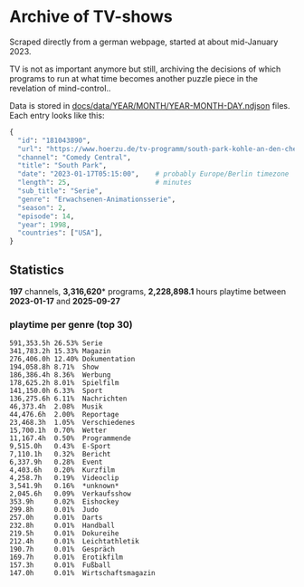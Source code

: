 # Archive of TV-shows

Scraped directly from a german webpage, started at about mid-January 2023.

TV is not as important anymore but still, archiving the decisions of which programs to run at what time
becomes another puzzle piece in the revelation of mind-control.. 

Data is stored in [docs/data/YEAR/MONTH/YEAR-MONTH-DAY.ndjson](docs/data/) files. 
Each entry looks like this:

```python
{
  "id": "181043890", 
  "url": "https://www.hoerzu.de/tv-programm/south-park-kohle-an-den-chefkoch/bid_181043890/", 
  "channel": "Comedy Central", 
  "title": "South Park", 
  "date": "2023-01-17T05:15:00",    # probably Europe/Berlin timezone 
  "length": 25,                     # minutes 
  "sub_title": "Serie", 
  "genre": "Erwachsenen-Animationsserie", 
  "season": 2, 
  "episode": 14, 
  "year": 1998, 
  "countries": ["USA"],
}
```

## Statistics

**197** channels, **3,316,620*** programs, **2,228,898.1** hours playtime between **2023-01-17** and **2025-09-27**


### playtime per genre (top 30)

    591,353.5h 26.53% Serie
    341,783.2h 15.33% Magazin
    276,406.0h 12.40% Dokumentation
    194,058.8h 8.71%  Show
    186,386.4h 8.36%  Werbung
    178,625.2h 8.01%  Spielfilm
    141,150.0h 6.33%  Sport
    136,275.6h 6.11%  Nachrichten
    46,373.4h  2.08%  Musik
    44,476.6h  2.00%  Reportage
    23,468.3h  1.05%  Verschiedenes
    15,700.1h  0.70%  Wetter
    11,167.4h  0.50%  Programmende
    9,515.0h   0.43%  E-Sport
    7,110.1h   0.32%  Bericht
    6,337.9h   0.28%  Event
    4,403.6h   0.20%  Kurzfilm
    4,258.7h   0.19%  Videoclip
    3,541.9h   0.16%  *unknown*
    2,045.6h   0.09%  Verkaufsshow
    353.9h     0.02%  Eishockey
    299.8h     0.01%  Judo
    257.0h     0.01%  Darts
    232.8h     0.01%  Handball
    219.5h     0.01%  Dokureihe
    212.4h     0.01%  Leichtathletik
    190.7h     0.01%  Gespräch
    169.7h     0.01%  Erotikfilm
    157.3h     0.01%  Fußball
    147.0h     0.01%  Wirtschaftsmagazin
